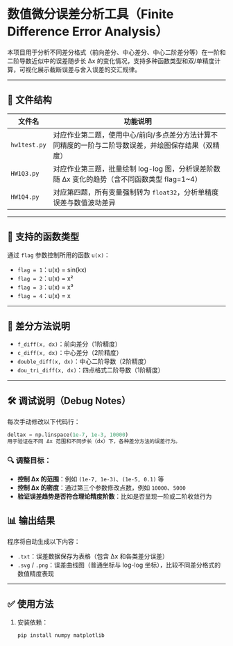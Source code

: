 # 数值微分误差分析工具（Finite Difference Error Analysis）

本项目用于分析不同差分格式（前向差分、中心差分、中心二阶差分等）在一阶和二阶导数近似中的误差随步长 Δx 的变化情况，支持多种函数类型和双/单精度计算，可视化展示截断误差与舍入误差的交汇规律。

---

## 📁 文件结构

| 文件名 | 功能说明 |
|--------|----------|
| `hw1test.py` | 对应作业第二题，使用中心/前向/多点差分方法计算不同精度的一阶与二阶导数误差，并绘图保存结果（双精度） |
| `HW1Q3.py` | 对应作业第三题，批量绘制 log-log 图，分析误差阶数随 Δx 变化的趋势（含不同函数类型 flag=1~4） |
| `HW1Q4.py` | 对应第四题，所有变量强制转为 `float32`，分析单精度误差与数值波动差异 |

---

## 📌 支持的函数类型

通过 `flag` 参数控制所用的函数 `u(x)`：

- `flag = 1`：u(x) = sin(kx)
- `flag = 2`：u(x) = x²
- `flag = 3`：u(x) = x³
- `flag = 4`：u(x) = x

---

## 📐 差分方法说明

- `f_diff(x, dx)`：前向差分（1阶精度）
- `c_diff(x, dx)`：中心差分（2阶精度）
- `double_diff(x, dx)`：中心二阶导数（2阶精度）
- `dou_tri_diff(x, dx)`：四点格式二阶导数（1阶精度）

---

## 🛠️ 调试说明（Debug Notes）

每次手动修改以下代码行：

```python
deltax = np.linspace(1e-7, 1e-3, 10000)
用于验证在不同 Δx 范围和不同步长（dx）下，各种差分方法的误差行为。
```

### 🔍 调整目标：

- **控制 Δx 的范围**：例如 `(1e-7, 1e-3)`、`(1e-5, 0.1)` 等
- **控制 Δx 的密度**：通过第三个参数修改点数，例如 `10000`、`5000`
- **验证误差趋势是否符合理论精度阶数**：比如是否呈现一阶或二阶收敛行为



## 📊 输出结果

程序将自动生成以下内容：

- `.txt`：误差数据保存为表格（包含 Δx 和各类差分误差）
- `.svg` / `.png`：误差曲线图（普通坐标与 log-log 坐标），比较不同差分格式的数值精度表现

---

## ✅ 使用方法

1. 安装依赖：
   ```bash
   pip install numpy matplotlib
   ```
